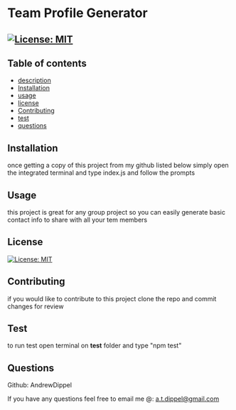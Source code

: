 # Team Profile Generator
  ## [![License: MIT](https://img.shields.io/badge/License-MIT-yellow.svg)](https://opensource.org/licenses/MIT)
  ## Table of contents
* [description](#description)
* [Installation](#Installation)
* [usage](#Usage)
* [license](#License)
* [Contributing](#Contributing)
* [test](#Test)
* [questions](#Questions)

## Installation
once getting a copy of this project from my github listed below simply open the integrated terminal and type index.js and follow the prompts 
## Usage
this project is great for any group project so you can easily generate basic contact info to share with all your tem members
## License
[![License: MIT](https://img.shields.io/badge/License-MIT-yellow.svg)](https://opensource.org/licenses/MIT)
## Contributing
if you would like to contribute to this project clone the repo and commit changes for review
## Test
to run test open terminal on __test__ folder and type "npm test"
## Questions
Github: AndrewDippel 

If you have any questions feel free to email me @: a.t.dippel@gmail.com

